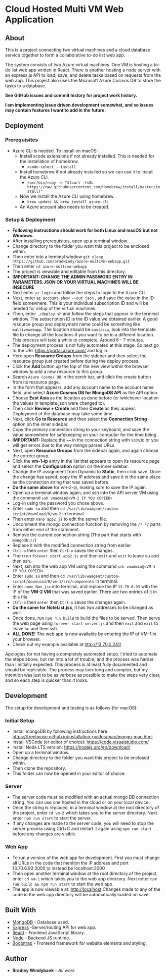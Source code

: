 # Cloud Hosted Multi VM Web Application

## About

This is a project connecting two virtual machines and a cloud database service together to form a collaborative to-do list web app.

The system consists of two Azure virtual machines. One VM is hosting a to-do list web app written in React. There is another hosting a node server with an express.js API to load, save, and delete tasks based on requests from the web app. This project also uses the Microsoft Azure Cosmos DB to store the tasks to a database.

**See GitHub issues and commit history for project work history.**

**I am implementing issue driven development somewhat, and so issues may contain features I want to add in the future.**

## Deployment

### Prerequisites

- Azure CLI is needed. To install on macOS:
  - Install xcode extensions if not already installed. This is needed for the installation of homebrew.
    - `xcode-select --install`
  - Install homebrew if not already installed so we can use it to install the Azure CLI.
    - `/usr/bin/ruby -e "$(curl -fsSL https://raw.githubusercontent.com/Homebrew/install/master/install)"`
  - Now we install the Azure CLI using homebrew.
    - `brew update && brew install azure-cli`
  - An Azure account also needs to be created.

### Setup & Deployment

- **Following instructions should work for both Linux and macOS but not Windows.**
- After installing prerequisites, open up a terminal window.
- Change directory to the folder you want this project to be enclosed within.
- Then enter into a terminal window `git clone https://github.com/bradwindy/azure-multivm-webapp.git`
- Then enter `cd azure-multivm-webapp`
- The project is viewable and editable from this directory.
- **IMPORTANT: CHANGE THE ADMIN PASSWORD ENTRY IN PARAMETERS.JSON OR YOUR VIRTUAL MACHINES WILL BE INSECURE**
- Next enter `az login` and follow the steps to login to the Azure CLI.
- Next, enter `az account show --out json` , and save the value in the ID field somewhere. This is your individual subscription ID and will be needed for setup of the virtual machines.
- Then, enter `./deploy.sh` and follow the steps that appear in the terminal window. The subscription ID is the ID value we obtained earlier. A good resource group and deployment name could be something like `multivmwebapp`. The location should be `eastasia`, look into the template file to change all the locations if you want to be in a different location. This process will take a while to complete. Around 6 - 7 minutes.
- The deployment process is not fully automated at this stage. So next go to the URL <https://portal.azure.com/> and log in.
- Here open **Resource Groups** from the sidebar and then select the resource group just created before during the deploy process.
- Click the **Add** button up the top of the new view within the browser window to add a new resource to this group.
- Search `Azure Cosmos DB` in the serch bar, and click the create button from its resource page.
- In the form that appears, add any account name to the account name field, and select **Azure Cosmos DB for MongoDB API** as the API option.
- Choose **East Asia** as the location as done before (or whichever location the values in template.json were changed to).
- Then click **Review + Create** and then **Create** as they appear. Deployment of the database may take some time.
- Next, click **Go to Resource** and then select the **Connection String** option on the inner sidebar.
- Copy the primary connection string to your keyboard, and save the value somewhere for safekeeping on your computer for the time being.
- **IMPORTANT:** Replace the `==` in the connection string with `%3D%3D` or you will get errors due to the way mongo parses URLs.
- Next, open **Resource Groups** from the sidebar again, and again choose the correct group.
- Click the **vm-1-ip** entry in the list that appears to open its resource page and select the **Configuration** option on the inner sidebar.
- Change the IP assignment from Dynamic to **Static**, then click save. Once the change has saved, copy the IP address and save it in the same place as the connection string that was saved before.
- **Do the same above** for _vm-2-ip_, making sure to save the IP again.
- Open up a terminal window again, and ssh into the API server VM using the command `ssh vmadmin@<VM-2 IP YOU COPIED>`
- Log-in using the password you chose above.
- Enter `sudo su` and then `cd /var/lib/waagent/custom-script/download/0/vm-2` in terminal.
- Then enter `nano app2.js` to edit the server file.
- Uncomment the mongo connection function by removing the `/* */` parts from either end of the statement.
- Remove the current connection string (The part that starts with `mongodb://`)
- Replace it with the modified connection string from earlier.
- `Ctrl-o` then `enter` then `Ctrl-x` saves the changes.
- Then run `forever start app2.js` and then `exit` and `exit` to leave su and then ssh.
- Next, ssh into the web app VM using the command `ssh vmadmin@<VM-1 IP YOU COPIED>`
- Enter `sudo su` and then `cd /var/lib/waagent/custom-script/download/0/vm-1/src/components` in terminal.
- Enter `nano Nav.jsx` into terminal, and replace the IP `13.70.6.93` with the IP of the **VM-2 VM** that was saved earlier. There are two entries of it in this file.
- `Ctrl-o` then `enter` then `Ctrl-x` saves the changes again.
- **Do the same for NoteList.jsx**, it has two addresses to be changed as well.
- Once done, run `npm run build` to build the files to be served. Then serve the web page using `forever start server.js` and then `exit` and `exit` to leave su and then ssh.
- **ALL DONE!** The web app is now available by entering the IP of VM-1 in your browser.
- Check out my example available at <http://13.70.0.241/>

Apologies for not having a completely automated setup. I tried to automate the steps above, but ran into a lot of trouble, and the process was harder than I initially expected. This process is at least fully documented and should be replicable. The process may look long and complex, but my intention was just to be as verbose as possible to make the steps very clear, and so each step is quicker than it looks.

## Development

The setup for development and testing is as follows (for macOS):

### Initial Setup

- Install mongoDB by following instructions here: <https://treehouse.github.io/installation-guides/mac/mongo-mac.html>
- Install VSCode (or editor of choice): <https://code.visualstudio.com/>
- Install Node LTS version: <https://nodejs.org/en/download/>
- Open up a terminal window.
- Change directory to the folder you want this project to be enclosed within.
- Then clone the repository.
- This folder can now be opened in your editor of choice.

### Server

- The server code must be modified with an actual mongo DB connection string. You can use one hosted in the cloud or on your local device.
- Once the string is replaced, in a terminal window at the root directory of the project, enter `cd vm-2` which takes you to the server directory. Next enter `npm run start` to start the server.
- If any changes are made to the server code, you will need to stop the server process using Ctrl+C and restart it again using `npm run start` before any changes are visible.

### Web App

- To run a version of the web app for development. First you must change all URLs in the code that mention the IP address and port 13.70.6.93:3000 to instead be localhost:3000
- Then open another terminal window at the root directory of the project, enter `cd vm-1` which takes you to the web app directory. Next enter `npm run build && npm run start` to start the web app.
- The app is now viewable at: <http://localhost> Changes made to any of the code in the web app directory will be automatically loaded on save.

## Built With

- [MongoDB](https://github.com/mongodb/mongo) - Database used.
- [Express](https://github.com/expressjs/express) -Server/routing API for web app.
- [React](https://github.com/facebook/react) - Frontend JavaScript library.
- [Node](https://github.com/nodejs/node) - Backend JS runtime.
- [Bootstrap](https://github.com/twbs/bootstrap) - Frontend framework for website elements and styling.

## Author

- **Bradley Windybank** - _All work_
